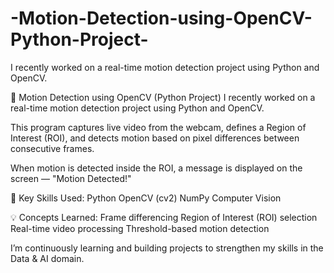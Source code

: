 # -Motion-Detection-using-OpenCV-Python-Project-
I recently worked on a real-time motion detection project using Python and OpenCV.


🚀 Motion Detection using OpenCV (Python Project)
I recently worked on a real-time motion detection project using Python and OpenCV.
 
This program captures live video from the webcam, defines a Region of Interest (ROI), and detects motion based on pixel differences between consecutive frames.
 
When motion is detected inside the ROI, a message is displayed on the screen — "Motion Detected!"

🧠 Key Skills Used:
Python
OpenCV (cv2)
NumPy
Computer Vision

💡 Concepts Learned:
Frame differencing
Region of Interest (ROI) selection
Real-time video processing
Threshold-based motion detection

I’m continuously learning and building projects to strengthen my skills in the Data & AI domain.
